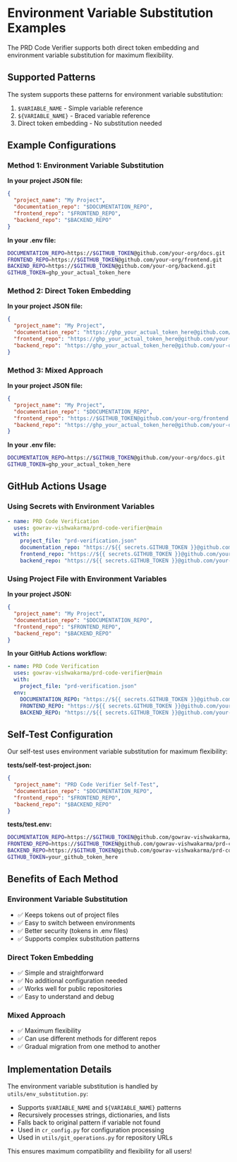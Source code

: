 # Environment Variable Substitution Examples

The PRD Code Verifier supports both direct token embedding and environment variable substitution for maximum flexibility.

## Supported Patterns

The system supports these patterns for environment variable substitution:

1. `$VARIABLE_NAME` - Simple variable reference
2. `${VARIABLE_NAME}` - Braced variable reference
3. Direct token embedding - No substitution needed

## Example Configurations

### Method 1: Environment Variable Substitution

**In your project JSON file:**

```json
{
  "project_name": "My Project",
  "documentation_repo": "$DOCUMENTATION_REPO",
  "frontend_repo": "$FRONTEND_REPO",
  "backend_repo": "$BACKEND_REPO"
}
```

**In your .env file:**

```bash
DOCUMENTATION_REPO=https://$GITHUB_TOKEN@github.com/your-org/docs.git
FRONTEND_REPO=https://$GITHUB_TOKEN@github.com/your-org/frontend.git
BACKEND_REPO=https://$GITHUB_TOKEN@github.com/your-org/backend.git
GITHUB_TOKEN=ghp_your_actual_token_here
```

### Method 2: Direct Token Embedding

**In your project JSON file:**

```json
{
  "project_name": "My Project",
  "documentation_repo": "https://ghp_your_actual_token_here@github.com/your-org/docs.git",
  "frontend_repo": "https://ghp_your_actual_token_here@github.com/your-org/frontend.git",
  "backend_repo": "https://ghp_your_actual_token_here@github.com/your-org/backend.git"
}
```

### Method 3: Mixed Approach

**In your project JSON file:**

```json
{
  "project_name": "My Project",
  "documentation_repo": "$DOCUMENTATION_REPO",
  "frontend_repo": "https://$GITHUB_TOKEN@github.com/your-org/frontend.git",
  "backend_repo": "https://ghp_your_actual_token_here@github.com/your-org/backend.git"
}
```

**In your .env file:**

```bash
DOCUMENTATION_REPO=https://$GITHUB_TOKEN@github.com/your-org/docs.git
GITHUB_TOKEN=ghp_your_actual_token_here
```

## GitHub Actions Usage

### Using Secrets with Environment Variables

```yaml
- name: PRD Code Verification
  uses: gowrav-vishwakarma/prd-code-verifier@main
  with:
    project_file: "prd-verification.json"
    documentation_repo: "https://${{ secrets.GITHUB_TOKEN }}@github.com/your-org/docs.git"
    frontend_repo: "https://${{ secrets.GITHUB_TOKEN }}@github.com/your-org/frontend.git"
    backend_repo: "https://${{ secrets.GITHUB_TOKEN }}@github.com/your-org/backend.git"
```

### Using Project File with Environment Variables

**In your project JSON:**

```json
{
  "project_name": "My Project",
  "documentation_repo": "$DOCUMENTATION_REPO",
  "frontend_repo": "$FRONTEND_REPO",
  "backend_repo": "$BACKEND_REPO"
}
```

**In your GitHub Actions workflow:**

```yaml
- name: PRD Code Verification
  uses: gowrav-vishwakarma/prd-code-verifier@main
  with:
    project_file: "prd-verification.json"
  env:
    DOCUMENTATION_REPO: "https://${{ secrets.GITHUB_TOKEN }}@github.com/your-org/docs.git"
    FRONTEND_REPO: "https://${{ secrets.GITHUB_TOKEN }}@github.com/your-org/frontend.git"
    BACKEND_REPO: "https://${{ secrets.GITHUB_TOKEN }}@github.com/your-org/backend.git"
```

## Self-Test Configuration

Our self-test uses environment variable substitution for maximum flexibility:

**tests/self-test-project.json:**

```json
{
  "project_name": "PRD Code Verifier Self-Test",
  "documentation_repo": "$DOCUMENTATION_REPO",
  "frontend_repo": "$FRONTEND_REPO",
  "backend_repo": "$BACKEND_REPO"
}
```

**tests/test.env:**

```bash
DOCUMENTATION_REPO=https://$GITHUB_TOKEN@github.com/gowrav-vishwakarma/prd-code-verifier.git
FRONTEND_REPO=https://$GITHUB_TOKEN@github.com/gowrav-vishwakarma/prd-code-verifier.git
BACKEND_REPO=https://$GITHUB_TOKEN@github.com/gowrav-vishwakarma/prd-code-verifier.git
GITHUB_TOKEN=your_github_token_here
```

## Benefits of Each Method

### Environment Variable Substitution

- ✅ Keeps tokens out of project files
- ✅ Easy to switch between environments
- ✅ Better security (tokens in .env files)
- ✅ Supports complex substitution patterns

### Direct Token Embedding

- ✅ Simple and straightforward
- ✅ No additional configuration needed
- ✅ Works well for public repositories
- ✅ Easy to understand and debug

### Mixed Approach

- ✅ Maximum flexibility
- ✅ Can use different methods for different repos
- ✅ Gradual migration from one method to another

## Implementation Details

The environment variable substitution is handled by `utils/env_substitution.py`:

- Supports `$VARIABLE_NAME` and `${VARIABLE_NAME}` patterns
- Recursively processes strings, dictionaries, and lists
- Falls back to original pattern if variable not found
- Used in `cr_config.py` for configuration processing
- Used in `utils/git_operations.py` for repository URLs

This ensures maximum compatibility and flexibility for all users!
